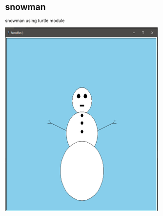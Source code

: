 # snowman
snowman using turtle module

<div>
  <img src="https://github.com/kartik-ey/snowman/blob/5bcacda396b35f0fb2650dcb99bfd59d3607641d/snowman.png?raw=true" width="500" height="600">
</div>  
